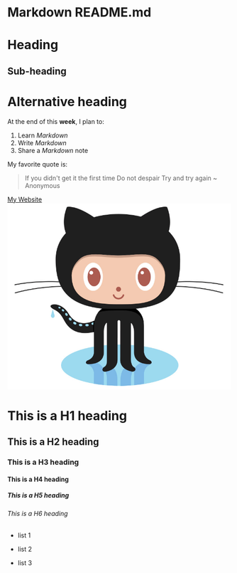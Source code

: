 ﻿Markdown README.md
==================

Heading
=======

Sub-heading
-----------

# Alternative heading #

At the end of this **week**, I plan to:

1. Learn *Markdown*
2. Write *Markdown*
3. Share a *Markdown* note

My favorite quote is:
> If you didn't get it the first time
> Do not despair
> Try and try again
> ~ Anonymous

[My Website](https://arthurnespoulous.com)
![OCtocat](./img/octocat.jpg)

# This is a H1 heading
## This is a H2 heading
### This is a H3 heading
#### This is a H4 heading
##### This is a H5 heading
###### This is a H6 heading

* list 1
+ list 2
- list 3
